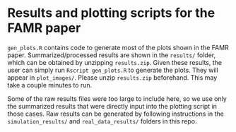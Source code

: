 # Results and plotting scripts for the FAMR paper

`gen_plots.R` contains code to generate most of the plots shown in the FAMR
paper. Summarized/processed results are shown in the `results/` folder,
which can be obtained by unzipping `results.zip`.
Given these results, the user can simply run `Rscript gen_plots.R` to
generate the plots. They will appear in `plot_images/`.
Please unzip `results.zip` beforehand.
This may take a couple minutes to run.

Some of the raw results files were too large to include here, so we use only the
summarized results that were directly input into the plotting script in those 
cases. Raw results can be generated by following instructions in the
`simulation_results/` and `real_data_results/` folders in this repo.
